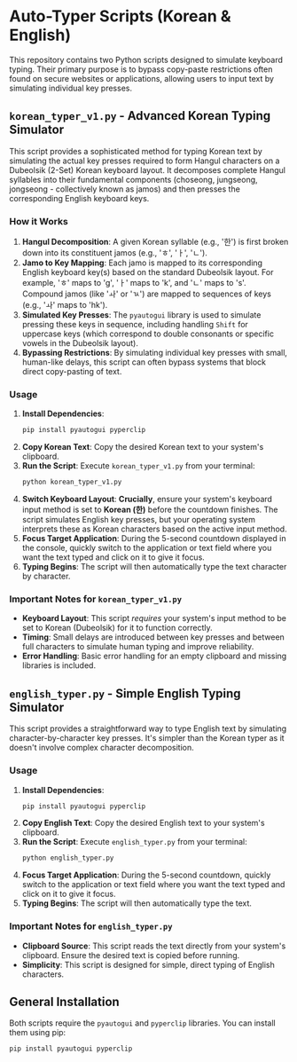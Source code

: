 # Auto-Typer Scripts (Korean & English)

This repository contains two Python scripts designed to simulate keyboard typing. Their primary purpose is to bypass copy-paste restrictions often found on secure websites or applications, allowing users to input text by simulating individual key presses.

## `korean_typer_v1.py` - Advanced Korean Typing Simulator

This script provides a sophisticated method for typing Korean text by simulating the actual key presses required to form Hangul characters on a Dubeolsik (2-Set) Korean keyboard layout. It decomposes complete Hangul syllables into their fundamental components (choseong, jungseong, jongseong - collectively known as jamos) and then presses the corresponding English keyboard keys.

### How it Works

1.  **Hangul Decomposition**: A given Korean syllable (e.g., '한') is first broken down into its constituent jamos (e.g., 'ㅎ', 'ㅏ', 'ㄴ').
2.  **Jamo to Key Mapping**: Each jamo is mapped to its corresponding English keyboard key(s) based on the standard Dubeolsik layout. For example, 'ㅎ' maps to 'g', 'ㅏ' maps to 'k', and 'ㄴ' maps to 's'. Compound jamos (like 'ㅘ' or 'ㄳ') are mapped to sequences of keys (e.g., 'ㅘ' maps to 'hk').
3.  **Simulated Key Presses**: The `pyautogui` library is used to simulate pressing these keys in sequence, including handling `Shift` for uppercase keys (which correspond to double consonants or specific vowels in the Dubeolsik layout).
4.  **Bypassing Restrictions**: By simulating individual key presses with small, human-like delays, this script can often bypass systems that block direct copy-pasting of text.

### Usage

1.  **Install Dependencies**:
    ```bash
    pip install pyautogui pyperclip
    ```
2.  **Copy Korean Text**: Copy the desired Korean text to your system's clipboard.
3.  **Run the Script**: Execute `korean_typer_v1.py` from your terminal:
    ```bash
    python korean_typer_v1.py
    ```
4.  **Switch Keyboard Layout**: **Crucially**, ensure your system's keyboard input method is set to **Korean (한)** before the countdown finishes. The script simulates English key presses, but your operating system interprets these as Korean characters based on the active input method.
5.  **Focus Target Application**: During the 5-second countdown displayed in the console, quickly switch to the application or text field where you want the text typed and click on it to give it focus.
6.  **Typing Begins**: The script will then automatically type the text character by character.

### Important Notes for `korean_typer_v1.py`

*   **Keyboard Layout**: This script *requires* your system's input method to be set to Korean (Dubeolsik) for it to function correctly.
*   **Timing**: Small delays are introduced between key presses and between full characters to simulate human typing and improve reliability.
*   **Error Handling**: Basic error handling for an empty clipboard and missing libraries is included.

## `english_typer.py` - Simple English Typing Simulator

This script provides a straightforward way to type English text by simulating character-by-character key presses. It's simpler than the Korean typer as it doesn't involve complex character decomposition.

### Usage

1.  **Install Dependencies**:
    ```bash
    pip install pyautogui pyperclip
    ```
2.  **Copy English Text**: Copy the desired English text to your system's clipboard.
3.  **Run the Script**: Execute `english_typer.py` from your terminal:
    ```bash
    python english_typer.py
    ```
5.  **Focus Target Application**: During the 5-second countdown, quickly switch to the application or text field where you want the text typed and click on it to give it focus.
6.  **Typing Begins**: The script will then automatically type the text.

### Important Notes for `english_typer.py`
*   **Clipboard Source**: This script reads the text directly from your system's clipboard. Ensure the desired text is copied before running.
*   **Simplicity**: This script is designed for simple, direct typing of English characters.

## General Installation

Both scripts require the `pyautogui` and `pyperclip` libraries. You can install them using pip:

```bash
pip install pyautogui pyperclip
```